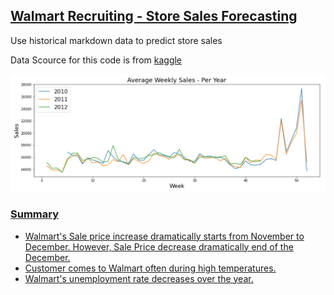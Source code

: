 ## <a href="https://www.kaggle.com/dongjun819/walmart-store-sales-forecasting"> Walmart Recruiting - Store Sales Forecasting</a>
Use historical markdown data to predict store sales

Data Scource for this code is from <a href="https://www.kaggle.com/c/walmart-recruiting-store-sales-forecasting/data"> kaggle 

<img src="Average_weekly_sales.PNG">

### Summary
- Walmart's Sale price increase dramatically starts from November to December. However, Sale Price decrease dramatically end of the December. 
- Customer comes to Walmart often during high temperatures. 
- Walmart's unemployment rate decreases over the year.
